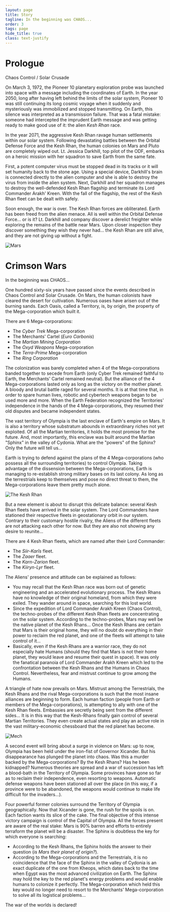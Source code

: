 ```yaml
---
layout: page
title: Story
tagline: In the beginning was CHAOS...
order: 3
tags: page
hide_title: true
class: text-justify
---
```


<h1 class="display-4 text-center">Prologue</h1>
<p class="lead text-center">Chaos Control / Solar Crusade</p>

On March 3, 1972, the Pioneer 10 planetary exploration probe was launched into space with a message including the coordinates of Earth. In the year 2050, long after having left behind the limits of the solar system, Pioneer 10 was still continuing its long cosmic voyage when it suddenly and mysteriously was immobilized and stopped transmitting. On Earth, this silence was interpreted as a transmission failure. That was a fatal mistake: someone had intercepted the imprudent Earth message and was getting ready to make good use of it: the alien _Kesh Rhan_ race.

In the year 2071, the aggressive Kesh Rhan ravage human settlements within our solar system. Following devastating battles between the Orbital Defense Force and the Kesh Rhan, the human colonies on Mars and Pluto are completely wiped out. Lt. Jessica Darkhill, top pilot of the ODF, embarks on a heroic mission with her squadron to save Earth from the same fate.

First, a potent computer virus must be stopped dead in its tracks or it will set humanity back to the stone age. Using a special device, Darkhill's brain is connected directly to the alien computer and she is able to destroy the virus from inside the alien system. Next, Darkhill and her squadron manages to destroy the well-defended Kesh Rhan flagship and terminate its Lord Commander Arakh' Kreen. With the fall of the flagship, the rest of the Kesh Rhan fleet can be dealt with safely.

Soon enough, the war is over. The Kesh Rhan forces are obliterated. Earth has been freed from the alien menace. All is well within the Orbital Defense Force... or is it? Lt. Darkhill and company discover a derelict freighter while exploring the remains of the battle near Mars. Upon closer inspection they discover something they wish they never had... the Kesh Rhan are still alive, and they are not giving up without a fight.

<img class="img-fluid rounded d-block mx-auto" src="{{ '/assets/images/mars.png' | url }}" alt="Mars">

<h1 class="display-4 text-center">Crimson Wars</h1>
<p class="lead text-center">In the beginning was CHAOS...</p>

One hundred sixty-six years have passed since the events described in Chaos Control and Solar Crusade. On Mars, the human colonists have cleared the desert for cultivation. Numerous oases have arisen out of the burning sands. Each Oasis, called a Territory, is, by origin, the property of the Mega-corporation which built it.

There are 6 Mega-corporations:

- The _Cyber Trek_ Mega-corporation
- The Merchants' Cartel (_Euro Carbonis_)
- The _Martian Mining Corporation_
- The _Oxyd Weapons_ Mega-corporation
- The _Terra-Prime_ Mega-corporation
- The _Ring Corporation_

The colonization was barely completed when 4 of the Mega-corporations banded together to secede from Earth (only Cyber Trek remained faithful to Earth, the Merchants' Cartel remained neutral). But the alliance of the 4 Mega-corporations lasted only as long as the victory on the mother planet. A bloody and brutal battle raged for several months. It is at that time that, in order to spare human lives, robotic and cybertech weapons began to be used more and more. When the Earth Federation recognized the Territories' independence in the hands of the 4 Mega-corporations, they resumed their old disputes and became independent states.

The vast territory of Olympia is the last enclave of Earth's empire on Mars. It is also a territory whose substratum abounds in extraordinary riches not yet exploited. Of all the Martian territories, it holds the most promise for the future. And, most importantly, this enclave was built around the Martian "Sphinx" in the valley of Cydonia. What are the "powers" of the Sphinx? Only the future will tell us...

Earth is trying to defend against the plans of the 4 Mega-corporations (who possess all the surrounding territories) to control Olympia. Taking advantage of the dissension between the Mega-corporations, Earth is managing to re-establish strong military bases on its last colony. As long as the terrestrials keep to themselves and pose no direct threat to them, the Mega-corporations leave them pretty much alone.

<img class="img-fluid rounded d-block mx-auto" src="{{ '/assets/images/kesh-rhan.png' | url }}" alt="The Kesh Rhan">

But a new element is about to disrupt this delicate balance: several Kesh Rhan fleets have arrived in the solar system. The Lord Commanders have stationed their respective fleets in geostationary orbit in our system. Contrary to their customary hostile rivalry, the Aliens of the different fleets are not attacking each other for now. But they are also not showing any desire to reunite...

There are 4 Kesh Rhan fleets, which are named after their Lord Commander:

- The _Siir-Karîs_ fleet.
- The _Zaaer_ fleet.
- The _Karn-Zarion_ fleet.
- The _Kiiryn-Lyr_ fleet.

The Aliens' presence and attitude can be explained as follows:

- You may recall that the Kesh Rhan race was born out of genetic engineering and an accelerated evolutionary process. The Kesh Rhans have no knowledge of their original homeland, from which they were exiled. They wander around in space, searching for this lost world.
- Since the expedition of Lord Commander Arakh Kreen (Chaos Control), the techno-probes of the different Kesh Rhan fleets are concentrating on the solar system. According to the techno-probes, Mars may well be the native planet of the Kesh Rhans... Once the Kesh Rhans are certain that Mars is their original home, they will no doubt do everything in their power to reclaim the red planet, and one of the fleets will attempt to take control of it...
- Basically, even if the Kesh Rhans are a warrior race, they do not especially hate Humans (should they find that Mars is not their home planet, they would leave and resume their quest in space). It was only the fanatical paranoia of Lord Commander Arakh Kreen which led to the confrontation between the Kesh Rhans and the Humans in Chaos Control. Nevertheless, fear and mistrust continue to grow among the Humans.

A triangle of hate now prevails on Mars. Mistrust among the Terrestrials, the Kesh Rhans and the rival Mega-corporations is such that the most insane alliances are beginning to form. Each human faction (people from Earth or members of the Mega-corporations), is attempting to ally with one of the Kesh Rhan fleets. Embassies are secretly being sent from the different sides... It is in this way that the Kesh-Rhans finally gain control of several Martian Territories. They even create actual states and play an active role in the vast military-economic chessboard that the red planet has become.

<img class="img-fluid rounded d-block mx-auto" src="{{ '/assets/images/mech.png' | url }}" alt="Mech">

A second event will bring about a surge in violence on Mars: up to now, Olympia has been held under the iron-fist of Governor Xicander. But his disappearance has plunged the planet into chaos. Was this a murder backed by the Mega-corporations? By the Kesh Rhans? Has he been kidnapped? Numerous theories are spread and a war of succession has left a blood-bath in the Territory of Olympia. Some provinces have gone so far as to reclaim their independence, even resorting to weapons. Automatic defense weapons have been stationed all over the place (in this way, if a province were to be abandoned, the weapons would continue to make life difficult for the invaders...).

Four powerful former colonies surround the Territory of Olympia geographically. Now that Xicander is gone, the rush for the spoils is on. Each faction wants its slice of the cake. The final objective of this intense victory campaign is control of the Capital of Olympia. All the forces present are aware of the real stake: Mars is 90% barren and efforts to entirely terraform the planet will be a disaster. The Sphinx is doubtless the key for which everyone is searching:

- According to the Kesh Rhans, the Sphinx holds the answer to their question (_is Mars their planet of origin?_).
- According to the Mega-corporations and the Terrestrials, it is no coincidence that the face of the Sphinx in the valley of Cydonia is an exact duplicate of the one from Kheops, which dates back to the time when Egypt was the most advanced civilization on Earth. The Sphinx may hold the key to the red planet's energy problems and would enable humans to colonize it perfectly. The Mega-corporation which held this key would no longer need to resort to the Merchants' Mega-corporation to solve all its logistical problems...

<p class="lead text-center">The war of the worlds is declared!</p>
